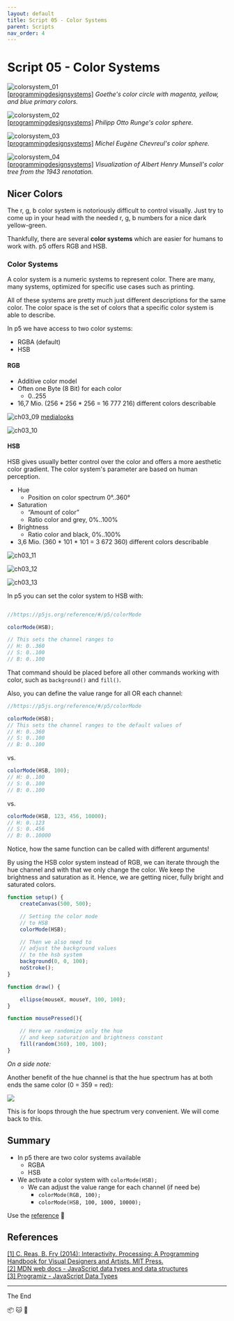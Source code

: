 ```yaml
---
layout: default
title: Script 05 - Color Systems
parent: Scripts
nav_order: 4
---
```



# Script 05 - Color Systems

![colorsystem_01](img/04/../05/colorsystem_01.jpg)  
[[programmingdesignsystems]](https://programmingdesignsystems.com/color/a-short-history-of-color-theory/index.html) *Goethe's color circle with magenta, yellow, and blue primary colors.*
  
![colorsystem_02](img/04/../05/colorsystem_02.jpg)  
[[programmingdesignsystems]](https://programmingdesignsystems.com/color/a-short-history-of-color-theory/index.html) *Philipp Otto Runge's color sphere.*
  
![colorsystem_03](img/04/../05/colorsystem_03.jpg)  
[[programmingdesignsystems]](https://programmingdesignsystems.com/color/a-short-history-of-color-theory/index.html) *Michel Eugène Chevreul's color sphere.*
  
![colorsystem_04](img/04/../05/colorsystem_04.jpg)  
[[programmingdesignsystems]](https://programmingdesignsystems.com/color/a-short-history-of-color-theory/index.html) *Visualization of Albert Henry Munsell's color tree from the 1943 renotation.*



## Nicer Colors

The r, g, b color system is notoriously difficult to control visually. Just try to come up in your head with the needed r, g, b numbers for a nice dark yellow-green.

Thankfully, there are several **color systems** which are easier for humans to work with. p5 offers RGB and HSB.

### Color Systems

A color system is a numeric systems to represent color. There are many, many systems, optimized for specific use cases such as printing.

All of these systems are pretty much just different descriptions for the same color. The color space is the set of colors that a specific color system is able to describe.

In p5 we have access to two color systems:

* RGBA (default)
* HSB


#### RGB

* Additive color model
* Often one Byte (8 Bit) for each color
    * 0..255
* 16,7 Mio. (256 * 256 * 256 = 16 777 216) different colors describable

![ch03_09](../02_scripts/img/05/ch03_09.png)
[medialooks](https://old.medialooks.com/mplatform/docs/CK%20Advanced.html)

![ch03_10](../02_scripts/img/05/ch03_10.png)


#### HSB

HSB gives usually better control over the color and offers a more aesthetic color gradient. The color system's parameter are based on human perception.

* Hue
    * Position on color spectrum 0°..360°
* Saturation
    * “Amount of color”
    * Ratio color and grey, 0%..100%
* Brightness
    * Ratio color and black, 0%..100%
* 3,6 Mio. (360 * 101 * 101 = 3 672 360) different colors describable


![ch03_11](../02_scripts/img/05/ch03_11.png)

![ch03_12](../02_scripts/img/05/ch03_12.png)

![ch03_13](../02_scripts/img/05/ch03_13.png)


In p5 you can set the color system to HSB with:

```js

//https://p5js.org/reference/#/p5/colorMode

colorMode(HSB);

// This sets the channel ranges to
// H: 0..360
// S: 0..100
// B: 0..100
```

That command should be placed before all other commands working with color, such as `background()` and `fill()`.  
  
Also, you can define the value range for all OR each channel:

```js
//https://p5js.org/reference/#/p5/colorMode

colorMode(HSB);
// This sets the channel ranges to the default values of
// H: 0..360
// S: 0..100
// B: 0..100
```

vs.
  
```js
colorMode(HSB, 100);
// H: 0..100
// S: 0..100
// B: 0..100
```

vs.
  
```js
colorMode(HSB, 123, 456, 10000);
// H: 0..123
// S: 0..456
// B: 0..10000
```

Notice, how the same function can be called with different arguments!

By using the HSB color system instead of RGB, we can iterate through the hue channel and with that we only change the color. We keep the brightness and saturation as it. Hence, we are getting nicer, fully bright and saturated colors.

```js
function setup() {
    createCanvas(500, 500);

    // Setting the color mode
    // to HSB
    colorMode(HSB);

    // Then we also need to
    // adjust the background values
    // to the hsb system
    background(0, 0, 100);
    noStroke();
}

function draw() {

    ellipse(mouseX, mouseY, 100, 100);
}

function mousePressed(){

    // Here we randomize only the hue
    // and keep saturation and brightness constant
    fill(random(360), 100, 100);
}
```


*On a side note:*  

Another benefit of the hue channel is that the hue spectrum has at both ends the same color (0 = 359 = red):

![](img/04/colorlines_06.png)

This is for loops through the hue spectrum very convenient. We will come back to this.


## Summary

* In p5 there are two color systems available
    * RGBA
    * HSB
* We activate a color system with `colorMode(HSB);`
    * We can adjust the value range for each channel (if need be)
        * `colorMode(RGB, 100);`
        * `colorMode(HSB, 100, 1000, 10000);`

Use the [reference](https://p5js.org/reference/) 🚒


## References

[[1] C. Reas, B. Fry (2014): Interactivity. Processing: A Programming Handbook for Visual Designers and Artists. MIT Press.](https://www.processing.org/tutorials/interactivity/)  
[[2] MDN web docs - JavaScript data types and data structures](https://developer.mozilla.org/en-US/docs/Web/JavaScript/Data_structures)  
[[3] Programiz - JavaScript Data Types](https://www.programiz.com/javascript/data-types)  


---

The End

📦 🐱 🎨